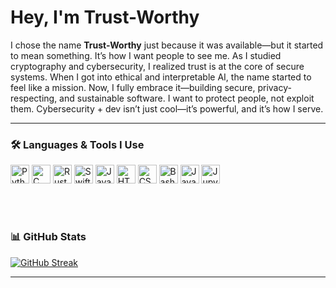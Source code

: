 # Hey, I'm Trust-Worthy

I chose the name **Trust-Worthy** just because it was available—but it started to mean something. It’s how I want people to see me. As I studied cryptography and cybersecurity, I realized trust is at the core of secure systems. When I got into ethical and interpretable AI, the name started to feel like a mission. Now, I fully embrace it—building secure, privacy-respecting, and sustainable software. I want to protect people, not exploit them. Cybersecurity + dev isn’t just cool—it’s powerful, and it’s how I serve.

---

### 🛠️ Languages & Tools I Use

<p align="left">
  <img title="Python" alt="Python" width="30px" src="https://cdn.jsdelivr.net/gh/devicons/devicon/icons/python/python-original.svg"/>
  <img title="C" alt="C" width="30px" src="https://cdn.jsdelivr.net/gh/devicons/devicon/icons/c/c-original.svg"/>
  <img title="Rust" alt="Rust" width="30px" src="https://cdn.jsdelivr.net/gh/devicons/devicon/icons/rust/rust-plain.svg"/>
  <img title="Swift" alt="Swift" width="30px" src="https://cdn.jsdelivr.net/gh/devicons/devicon/icons/swift/swift-original.svg"/>
  <img title="JavaScript" alt="JavaScript" width="30px" src="https://cdn.jsdelivr.net/gh/devicons/devicon/icons/javascript/javascript-original.svg"/>
  <img title="HTML" alt="HTML" width="30px" src="https://cdn.jsdelivr.net/gh/devicons/devicon/icons/html5/html5-original.svg"/>
  <img title="CSS" alt="CSS" width="30px" src="https://cdn.jsdelivr.net/gh/devicons/devicon/icons/css3/css3-original.svg"/>
  <img title="Bash" alt="Bash" width="30px" src="https://cdn.jsdelivr.net/gh/devicons/devicon/icons/bash/bash-original.svg"/>
  <img title="Java" alt="Java" width="30px" src="https://cdn.jsdelivr.net/gh/devicons/devicon/icons/java/java-original.svg"/>
  <img title="Jupyter" alt="Jupyter" width="30px" src="https://cdn.jsdelivr.net/gh/devicons/devicon/icons/jupyter/jupyter-original.svg"/>
</p>

<br/><br/>


### 📊 GitHub Stats

[![GitHub Streak](https://github-readme-streak-stats.herokuapp.com?user=Trust-Worthy&theme=gotham&hide_border=true&border_radius=4&mode=weekly&card_width=480)](https://git.io/streak-stats)

---
